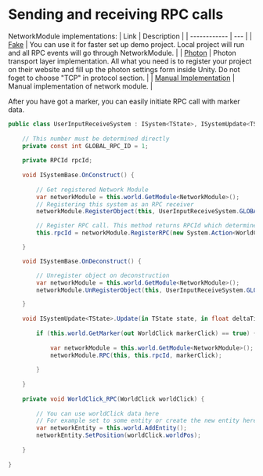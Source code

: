 # Sending and receiving RPC calls

NetworkModule implementations:
| Link         | Description |
| ------------ | --- |
| [Fake](FakeNetworkModule.md) | You can use it for faster set up demo project. Local project will run and all RPC events will go through NetworkModule. |
| [Photon](PhotonNetworkModule.md) | Photon transport layer implementation. All what you need is to register your project on their website and fill up the photon settings form inside Unity. Do not foget to choose "TCP" in protocol section. |
| [Manual Implementation](ManualNetworkModule.md) | Manual implementation of network module. |

After you have got a marker, you can easily initiate RPC call with marker data.
```csharp
public class UserInputReceiveSystem : ISystem<TState>, ISystemUpdate<TState> {
    
    // This number must be determined directly
    private const int GLOBAL_RPC_ID = 1;
            
    private RPCId rpcId;
            
    void ISystemBase.OnConstruct() {
            
        // Get registered Network Module
        var networkModule = this.world.GetModule<NetworkModule>();
        // Registering this system as an RPC receiver
        networkModule.RegisterObject(this, UserInputReceiveSystem.GLOBAL_RPC_ID);

        // Register RPC call. This method returns RPCId which determines your method.
        this.rpcId = networkModule.RegisterRPC(new System.Action<WorldClick>(this.WorldClick_RPC).Method);

    }

    void ISystemBase.OnDeconstruct() {

        // Unregister object on deconstruction
        var networkModule = this.world.GetModule<NetworkModule>();
        networkModule.UnRegisterObject(this, UserInputReceiveSystem.GLOBAL_RPC_ID);

    }
    
    void ISystemUpdate<TState>.Update(in TState state, in float deltaTime) {
    
        if (this.world.GetMarker(out WorldClick markerClick) == true) {
            
            var networkModule = this.world.GetModule<NetworkModule>();
            networkModule.RPC(this, this.rpcId, markerClick);
            
        }
        
    }
    
    private void WorldClick_RPC(WorldClick worldClick) {
    
        // You can use worldClick data here
        // For example set to some entity or create the new entity here
        var networkEntity = this.world.AddEntity();
        networkEntity.SetPosition(worldClick.worldPos);
    
    }
    
}
```
